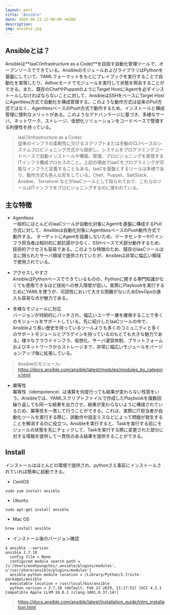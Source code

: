 ```yaml
---
layout: post
title: "Ansible"
date: 2020-06-21 12:00:00 +0300
description: 
img: ansible.jpg
---
```


## Ansibleとは？

Ansibleは**IaaC(Infrastructure as a Code)**を目指す自動化管理ツールで、オープンソースでできている。AnsibleのモジュールおよびライブラリはPythonを基盤にしていて、YAMLフォーマットをもとにプレイブックを実行することで自動化を実現したり、Adhocモードでモジュールを実行して状態を照会することができる。また、既存のChefやPuppetのようにTarget HostにAgentを必ずインストールしなければならないことに対して、AnsibleはSSHをベースにTarget HostにAgentless方式で自動化を構成管理する。このような動作方式は従来のPull方式ではなく、AgentlessベースのPush方式で動作するため、インストールと構成管理に便利なメリットがある。このようなアドバンテージに基づき、多様なサーバ、ネットワーク、ストレージ、仮想化ソリューションをコードベースで管理する利便性を持っている。

> IaaC(Infrastructure as a Code):  
> 従来のインフラの柔軟性に欠けるスクリプトまたは手動のCLIベースのシステムプロビジョニング方式から脱却し、システムをプログラミングコードベースで自動インストールや構築、管理、プロビジョニングを実現するITインフラ構成プロセスのこと。上記の理由でIaaCをプログラミングが可能なインフラと定義することもある。IaaCを基盤とするツールは多様であり、動作方式も色んな形をしている。Chef、Puppet、SaltStack、Ansible、Terraform  などがIaaCツールとして知られており、これらのツールはITインフラをプロビジョニングするのに使われている。

## 主な特徴

- Agentless  
一般的にほとんどのIaaCツールが自動化対象にAgentを基盤に構成するPull方式に対して、Ansibleは自動化対象にAgentlessベースのPush動作方式で動作する。
ターゲットにAgentを設置しないため、データセンターやITインフラ担当者は相対的に抵抗感が少なく、SSHベースで大部分動作するため、技術的アクセスも容易である。このような特徴のため、既存のIaaCツールは主に限られたサーバ領域で提供されていたが、Ansibleは非常に幅広い領域で使用されている。

- アクセスしやすさ  
AnsibleはPythonベースでできているものの、Pythonに関する専門知識がなくても使用できるほど技術への参入障壁が低い。実際にPlaybookを実行するためにYAMLを使うが、可読性において大きな困難がないためDevOpsの進入も容易な点が魅力である。

- 多様なモジュールに対応  
バージョンが持続的にパッチされ、幅広いユーザー層を確保することで多くのモジュールをサポートしている。先に紹介したIaaCツールの中で、Ansibleより長い歴史を持っているツールよりも多くのコミュニティと多くのサポートモジュールとプラグインを持っているのもとても大きな魅力である。様々なクラウドインフラ、仮想化、サーバ運営体制、プラットフォームおよびネットワークからストレージまで、非常に幅広いモジュールをバージョンアップ毎に拡張している。
> Ansibleのモジュール: https://docs.ansible.com/ansible/latest/modules/modules_by_category.html

- 冪等性  
冪等性（idempotence）は演算を何度行っても結果が変わらない性質をいう。Ansibleでは、YAMLスクリプトファイルで作成したPlaybookを複数回繰り返しても同一な結果を出力させ、結果が変わらないように構成されているため、冪等性を一貫して行うことができる。これは、実際にIT担当者が自動化ツールを実行する際に、誤動作や設定ミスなどによって問題が発生することを解消するのに役立つ。Ansibleを実行すると、Taskを実行する前にモジュールの状態を先にチェックして、Taskを実行する際に変更された部分に対する情報を提供して一貫性のある結果を提供することができる。

## Install

インストールはほとんどの環境で提供され、pythonさえ事前にインストールされていれば簡単に起動できる。

- CentOS
```
sudo yum install ansible
```


- Ubuntu
```
sudo apt-get install ansible
```


- Mac OS
```
brew install ansible
```


- インストール後のバージョン確認
```
$ ansible --version
ansible 2.7.10
  config file = None
  configured module search path = [u'/Users/woohyungchoi/.ansible/plugins/modules', u'/usr/share/ansible/plugins/modules']
  ansible python module location = /Library/Python/2.7/site-packages/ansible
  executable location = /usr/local/bin/ansible
  python version = 2.7.10 (default, Feb 22 2019, 21:17:52) [GCC 4.2.1 Compatible Apple LLVM 10.0.1 (clang-1001.0.37.14)]
```
> https://docs.ansible.com/ansible/latest/installation_guide/intro_installation.html